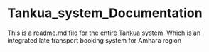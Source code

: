 # Tankua_system_Documentation
This is a readme.md file for the entire Tankua system. Which is an integrated late transport booking system for Amhara region
